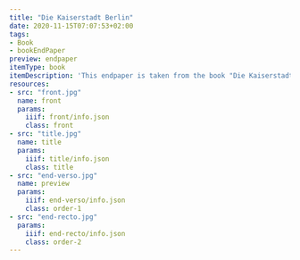 ```yaml
---
title: "Die Kaiserstadt Berlin"
date: 2020-11-15T07:07:53+02:00
tags:
- Book
- bookEndPaper
preview: endpaper
itemType: book
itemDescription: 'This endpaper is taken from the book "Die Kaiserstadt Berlin, Charlottenburg und Potsdam", 3rd improved edition, published around 1908 by E.H. Schroeder, Berlin. <a class="worldcat" href="http://www.worldcat.org/oclc/67823231">&nbsp;</a>'
resources:
- src: "front.jpg"
  name: front
  params:
    iiif: front/info.json
    class: front
- src: "title.jpg"
  name: title
  params:
    iiif: title/info.json
    class: title
- src: "end-verso.jpg"
  name: preview
  params:
    iiif: end-verso/info.json
    class: order-1
- src: "end-recto.jpg"
  params:
    iiif: end-recto/info.json
    class: order-2
---
```



<!--more-->
